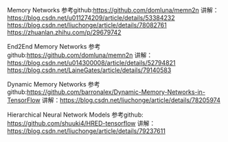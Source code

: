 Memory Networks
参考github:https://github.com/domluna/memn2n
讲解：https://blog.csdn.net/u011274209/article/details/53384232
      https://blog.csdn.net/liuchonge/article/details/78082761
      https://zhuanlan.zhihu.com/p/29679742

End2End Memory Networks
参考github:https://github.com/domluna/memn2n
讲解：https://blog.csdn.net/u014300008/article/details/52794821
      https://blog.csdn.net/LaineGates/article/details/79140583

Dynamic Memory Networks
参考github:https://github.com/barronalex/Dynamic-Memory-Networks-in-TensorFlow
讲解：https://blog.csdn.net/liuchonge/article/details/78205974

Hierarchical Neural Network Models
参考github: https://github.com/shuuki4/HRED-tensorflow
讲解：https://blog.csdn.net/liuchonge/article/details/79237611
